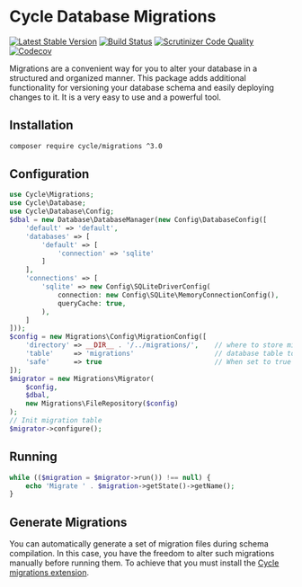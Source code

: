 Cycle Database Migrations
========
[![Latest Stable Version](https://poser.pugx.org/cycle/migrations/v/stable)](https://packagist.org/packages/cycle/migrations)
[![Build Status](https://github.com/cycle/migrations/workflows/build/badge.svg)](https://github.com/cycle/migrations/actions)
[![Scrutinizer Code Quality](https://scrutinizer-ci.com/g/cycle/migrations/badges/quality-score.png?b=3.x)](https://scrutinizer-ci.com/g/cycle/migrations/?branch=3.x)
[![Codecov](https://codecov.io/gh/cycle/migrations/branch/3.x/graph/badge.svg)](https://codecov.io/gh/cycle/migrations/)

Migrations are a convenient way for you to alter your database in a structured and organized manner. This package adds
additional functionality for versioning your database schema and easily deploying changes to it. It is a very easy to
use and a powerful tool.

## Installation

```bash
composer require cycle/migrations ^3.0
```

## Configuration

```php
use Cycle\Migrations;
use Cycle\Database;
use Cycle\Database\Config;
$dbal = new Database\DatabaseManager(new Config\DatabaseConfig([
    'default' => 'default',
    'databases' => [
        'default' => [
            'connection' => 'sqlite'
        ]
    ],
    'connections' => [
        'sqlite' => new Config\SQLiteDriverConfig(
            connection: new Config\SQLite\MemoryConnectionConfig(),
            queryCache: true,
        ),
    ]
]));
$config = new Migrations\Config\MigrationConfig([
    'directory' => __DIR__ . '/../migrations/',    // where to store migrations
    'table'     => 'migrations'                    // database table to store migration status
    'safe'      => true                            // When set to true no confirmation will be requested on migration run. 
]);
$migrator = new Migrations\Migrator(
    $config, 
    $dbal, 
    new Migrations\FileRepository($config)
);
// Init migration table
$migrator->configure();
```

## Running

```php
while (($migration = $migrator->run()) !== null) {
    echo 'Migrate ' . $migration->getState()->getName();
}
```

## Generate Migrations

You can automatically generate a set of migration files during schema compilation. In this case, you have the freedom to
alter such migrations manually before running them. To achieve that you must install
the [Cycle migrations extension](https://github.com/cycle/schema-migrations-generator).